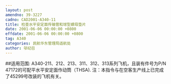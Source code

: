 ```yaml
---
layout: post
amendno: 39-3227
cadno: CAD2001-A340-11
title: 检查水平安定面传输管和球型螺母垫片
date: 2001-06-06 00:00:00 +0800
effdate: 2001-06-06 00:00:00 +0800
tag: A340
categories: 民航华东管理局适航处
author: 邬纪召
---
```


##适用范围:
A340-211、212、213、311、312、313系列飞机，且装有件号为P/N 47172的可配平水平安定面作动筒（THSA). 注：本指令与在空客生产线上已完成了45299号改装的飞机有关。

